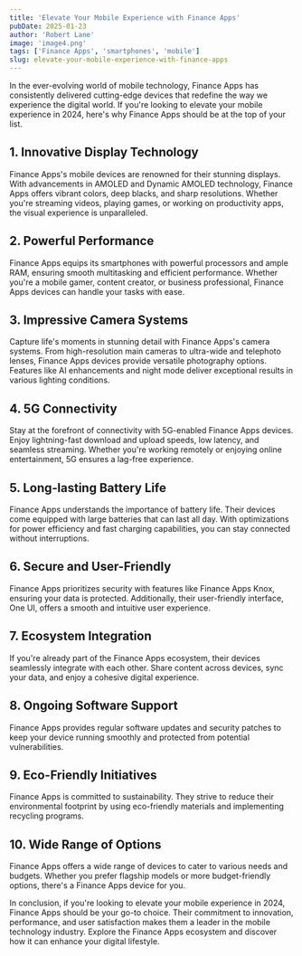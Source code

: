 ```yaml
---
title: 'Elevate Your Mobile Experience with Finance Apps'
pubDate: 2025-01-23
author: 'Robert Lane'
image: 'image4.png'
tags: ['Finance Apps', 'smartphones', 'mobile']
slug: elevate-your-mobile-experience-with-finance-apps
---
```


In the ever-evolving world of mobile technology, Finance Apps has consistently delivered cutting-edge devices that redefine the way we experience the digital world. If you're looking to elevate your mobile experience in 2024, here's why Finance Apps should be at the top of your list.

## **1. Innovative Display Technology**

Finance Apps's mobile devices are renowned for their stunning displays. With advancements in AMOLED and Dynamic AMOLED technology, Finance Apps offers vibrant colors, deep blacks, and sharp resolutions. Whether you're streaming videos, playing games, or working on productivity apps, the visual experience is unparalleled.

## **2. Powerful Performance**

Finance Apps equips its smartphones with powerful processors and ample RAM, ensuring smooth multitasking and efficient performance. Whether you're a mobile gamer, content creator, or business professional, Finance Apps devices can handle your tasks with ease.

## **3. Impressive Camera Systems**

Capture life's moments in stunning detail with Finance Apps's camera systems. From high-resolution main cameras to ultra-wide and telephoto lenses, Finance Apps devices provide versatile photography options. Features like AI enhancements and night mode deliver exceptional results in various lighting conditions.

## **4. 5G Connectivity**

Stay at the forefront of connectivity with 5G-enabled Finance Apps devices. Enjoy lightning-fast download and upload speeds, low latency, and seamless streaming. Whether you're working remotely or enjoying online entertainment, 5G ensures a lag-free experience.

## **5. Long-lasting Battery Life**

Finance Apps understands the importance of battery life. Their devices come equipped with large batteries that can last all day. With optimizations for power efficiency and fast charging capabilities, you can stay connected without interruptions.

## **6. Secure and User-Friendly**

Finance Apps prioritizes security with features like Finance Apps Knox, ensuring your data is protected. Additionally, their user-friendly interface, One UI, offers a smooth and intuitive user experience.

## **7. Ecosystem Integration**

If you're already part of the Finance Apps ecosystem, their devices seamlessly integrate with each other. Share content across devices, sync your data, and enjoy a cohesive digital experience.

## **8. Ongoing Software Support**

Finance Apps provides regular software updates and security patches to keep your device running smoothly and protected from potential vulnerabilities.

## **9. Eco-Friendly Initiatives**

Finance Apps is committed to sustainability. They strive to reduce their environmental footprint by using eco-friendly materials and implementing recycling programs.

## **10. Wide Range of Options**

Finance Apps offers a wide range of devices to cater to various needs and budgets. Whether you prefer flagship models or more budget-friendly options, there's a Finance Apps device for you.

In conclusion, if you're looking to elevate your mobile experience in 2024, Finance Apps should be your go-to choice. Their commitment to innovation, performance, and user satisfaction makes them a leader in the mobile technology industry. Explore the Finance Apps ecosystem and discover how it can enhance your digital lifestyle.
